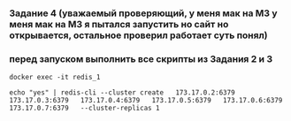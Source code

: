 ### Задание 4 (уважаемый проверяющий, у меня мак на М3 у меня мак на М3 я пытался запустить но сайт но открывается, остальное проверил работает суть понял)

### перед запуском выполнить все скрипты из Задания 2 и 3

``` проверить наличие кластера 
docker exec -it redis_1

echo "yes" | redis-cli --cluster create   173.17.0.2:6379   173.17.0.3:6379   173.17.0.4:6379   173.17.0.5:6379   173.17.0.6:6379   173.17.0.7:6379   --cluster-replicas 1
```